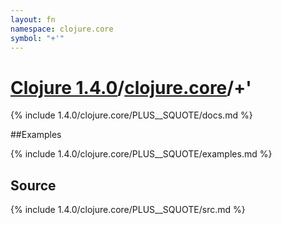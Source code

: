 ```yaml
---
layout: fn
namespace: clojure.core
symbol: "+'"
---
```


# [Clojure 1.4.0](../../)/[clojure.core](../)/+'

{% include 1.4.0/clojure.core/PLUS__SQUOTE/docs.md %}

##Examples

{% include 1.4.0/clojure.core/PLUS__SQUOTE/examples.md %}
## Source
{% include 1.4.0/clojure.core/PLUS__SQUOTE/src.md %}

